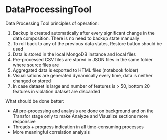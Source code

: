 # DataProcessingTool

Data Processing Tool principles of operation:
1. Backup is created automatically after every significant change in the data composition. There is no need to backup state manually 
2. To roll back to any of the previous data states, Restore button should be used 
3. Data is stored in the local MongoDB instance and local files
4. Pre-processed CSV files are stored in JSON files in the same folder where source files are
5. Aggregated data is exported to HTML files (notebook folder)
6. Visualisations are generated dynamically every time, data is neither changed or stored 
7. In case dataset is large and number of features is > 50, bottom 20 features in violation dataset are discarded 

What should be done better:
- All pre-processing and analysis are done on background and on the Transfor stage only to make Analyze and Visualize sections more responsive
- Threads + progress indication in all time-consuming processes
- More meaningful correlation analysis 
